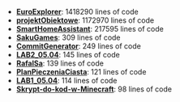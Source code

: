 <!--START_SECTION:code_line_count-->
- **[EuroExplorer](https://github.com/RafalSa/EuroExplorer)**: 1418290 lines of code
- **[projektObiektowe](https://github.com/RafalSa/projektObiektowe)**: 1172970 lines of code
- **[SmartHomeAssistant](https://github.com/RafalSa/SmartHomeAssistant)**: 217595 lines of code
- **[SakuGames](https://github.com/RafalSa/SakuGames)**: 309 lines of code
- **[CommitGenerator](https://github.com/RafalSa/CommitGenerator)**: 249 lines of code
- **[LAB2_05.04](https://github.com/RafalSa/LAB2_05.04)**: 145 lines of code
- **[RafalSa](https://github.com/RafalSa/RafalSa)**: 139 lines of code
- **[PlanPieczeniaCiasta](https://github.com/RafalSa/PlanPieczeniaCiasta)**: 121 lines of code
- **[LAB1_05.04](https://github.com/RafalSa/LAB1_05.04)**: 114 lines of code
- **[Skrypt-do-kod-w-Minecraft](https://github.com/RafalSa/Skrypt-do-kod-w-Minecraft)**: 98 lines of code
<!--END_SECTION:code_line_count-->

